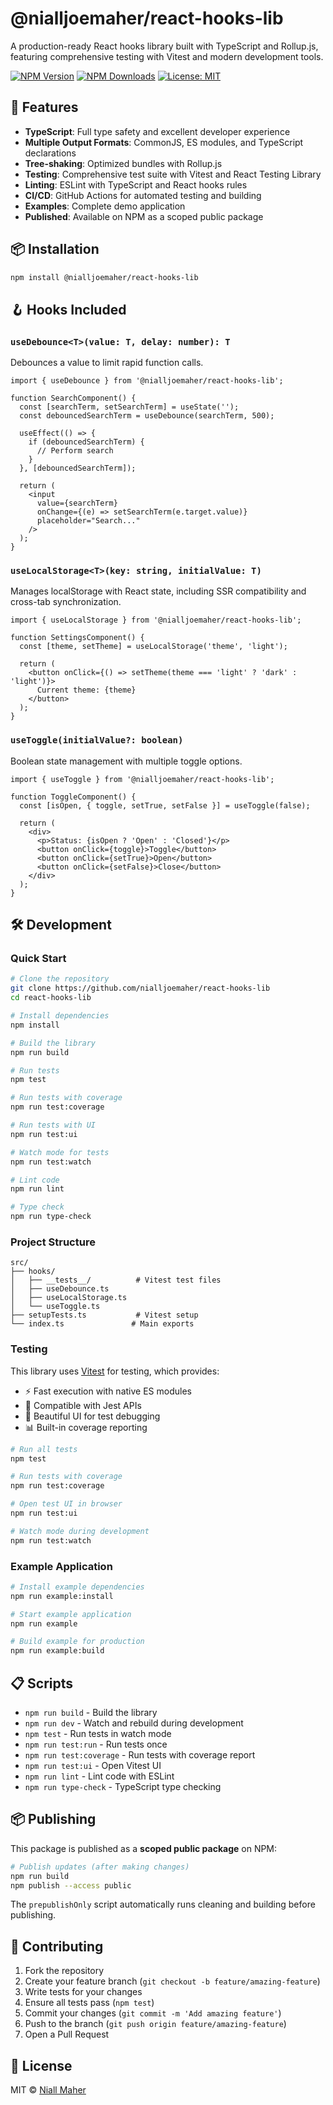 # @nialljoemaher/react-hooks-lib

A production-ready React hooks library built with TypeScript and Rollup.js, featuring comprehensive testing with Vitest and modern development tools.

[![NPM Version](https://img.shields.io/npm/v/@nialljoemaher/react-hooks-lib.svg)](https://www.npmjs.com/package/@nialljoemaher/react-hooks-lib)
[![NPM Downloads](https://img.shields.io/npm/dm/@nialljoemaher/react-hooks-lib.svg)](https://www.npmjs.com/package/@nialljoemaher/react-hooks-lib)
[![License: MIT](https://img.shields.io/badge/License-MIT-yellow.svg)](https://opensource.org/licenses/MIT)

## 🚀 Features

- **TypeScript**: Full type safety and excellent developer experience
- **Multiple Output Formats**: CommonJS, ES modules, and TypeScript declarations
- **Tree-shaking**: Optimized bundles with Rollup.js
- **Testing**: Comprehensive test suite with Vitest and React Testing Library
- **Linting**: ESLint with TypeScript and React hooks rules
- **CI/CD**: GitHub Actions for automated testing and building
- **Examples**: Complete demo application
- **Published**: Available on NPM as a scoped public package

## 📦 Installation

```bash
npm install @nialljoemaher/react-hooks-lib
```

## 🪝 Hooks Included

### `useDebounce<T>(value: T, delay: number): T`
Debounces a value to limit rapid function calls.

```tsx
import { useDebounce } from '@nialljoemaher/react-hooks-lib';

function SearchComponent() {
  const [searchTerm, setSearchTerm] = useState('');
  const debouncedSearchTerm = useDebounce(searchTerm, 500);

  useEffect(() => {
    if (debouncedSearchTerm) {
      // Perform search
    }
  }, [debouncedSearchTerm]);

  return (
    <input
      value={searchTerm}
      onChange={(e) => setSearchTerm(e.target.value)}
      placeholder="Search..."
    />
  );
}
```

### `useLocalStorage<T>(key: string, initialValue: T)`
Manages localStorage with React state, including SSR compatibility and cross-tab synchronization.

```tsx
import { useLocalStorage } from '@nialljoemaher/react-hooks-lib';

function SettingsComponent() {
  const [theme, setTheme] = useLocalStorage('theme', 'light');

  return (
    <button onClick={() => setTheme(theme === 'light' ? 'dark' : 'light')}>
      Current theme: {theme}
    </button>
  );
}
```

### `useToggle(initialValue?: boolean)`
Boolean state management with multiple toggle options.

```tsx
import { useToggle } from '@nialljoemaher/react-hooks-lib';

function ToggleComponent() {
  const [isOpen, { toggle, setTrue, setFalse }] = useToggle(false);

  return (
    <div>
      <p>Status: {isOpen ? 'Open' : 'Closed'}</p>
      <button onClick={toggle}>Toggle</button>
      <button onClick={setTrue}>Open</button>
      <button onClick={setFalse}>Close</button>
    </div>
  );
}
```

## 🛠️ Development

### Quick Start

```bash
# Clone the repository
git clone https://github.com/nialljoemaher/react-hooks-lib
cd react-hooks-lib

# Install dependencies
npm install

# Build the library
npm run build

# Run tests
npm test

# Run tests with coverage
npm run test:coverage

# Run tests with UI
npm run test:ui

# Watch mode for tests
npm run test:watch

# Lint code
npm run lint

# Type check
npm run type-check
```

### Project Structure

```
src/
├── hooks/
│   ├── __tests__/          # Vitest test files
│   ├── useDebounce.ts
│   ├── useLocalStorage.ts
│   └── useToggle.ts
├── setupTests.ts           # Vitest setup
└── index.ts               # Main exports
```

### Testing

This library uses [Vitest](https://vitest.dev/) for testing, which provides:
- ⚡ Fast execution with native ES modules
- 🔗 Compatible with Jest APIs
- 🎨 Beautiful UI for test debugging
- 📊 Built-in coverage reporting

```bash
# Run all tests
npm test

# Run tests with coverage
npm run test:coverage

# Open test UI in browser
npm run test:ui

# Watch mode during development
npm run test:watch
```

### Example Application

```bash
# Install example dependencies
npm run example:install

# Start example application
npm run example

# Build example for production
npm run example:build
```

## 📋 Scripts

- `npm run build` - Build the library
- `npm run dev` - Watch and rebuild during development
- `npm test` - Run tests in watch mode
- `npm run test:run` - Run tests once
- `npm run test:coverage` - Run tests with coverage report
- `npm run test:ui` - Open Vitest UI
- `npm run lint` - Lint code with ESLint
- `npm run type-check` - TypeScript type checking

## 📦 Publishing

This package is published as a **scoped public package** on NPM:

```bash
# Publish updates (after making changes)
npm run build
npm publish --access public
```

The `prepublishOnly` script automatically runs cleaning and building before publishing.

## 🤝 Contributing

1. Fork the repository
2. Create your feature branch (`git checkout -b feature/amazing-feature`)
3. Write tests for your changes
4. Ensure all tests pass (`npm test`)
5. Commit your changes (`git commit -m 'Add amazing feature'`)
6. Push to the branch (`git push origin feature/amazing-feature`)
7. Open a Pull Request

## 📄 License

MIT © [Niall Maher](https://codewithniall.com)